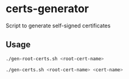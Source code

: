 # certs-generator
Script to generate self-signed certificates


## Usage

```sh
./gen-root-certs.sh <root-cert-name>

./gen-certs.sh <root-cert-name> <cert-name>
```
